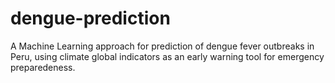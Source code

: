 # dengue-prediction
A Machine Learning approach for prediction of dengue fever outbreaks in Peru, using climate global indicators as an early warning tool for emergency preparedeness.
